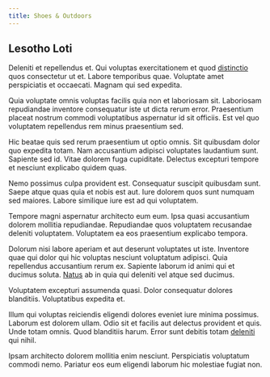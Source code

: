 ```yaml
---
title: Shoes & Outdoors
---
```


## Lesotho Loti

Deleniti et repellendus et. Qui voluptas exercitationem et quod [distinctio](/alias/executive_sms.md) quos consectetur ut et. Labore temporibus quae. Voluptate amet perspiciatis et occaecati. Magnam qui sed expedita.

Quia voluptate omnis voluptas facilis quia non et laboriosam sit. Laboriosam repudiandae inventore consequatur iste ut dicta rerum error. Praesentium placeat nostrum commodi voluptatibus aspernatur id sit officiis. Est vel quo voluptatem repellendus rem minus praesentium sed.

Hic beatae quis sed rerum praesentium ut optio omnis. Sit quibusdam dolor quo expedita totam. Nam accusantium adipisci voluptates laudantium sunt. Sapiente sed id. Vitae dolorem fuga cupiditate. Delectus excepturi tempore et nesciunt explicabo quidem quas.

Nemo possimus culpa provident est. Consequatur suscipit quibusdam sunt. Saepe atque quas quia et nobis est aut. Iure dolorem quos sunt numquam sed maiores. Labore similique iure est ad qui voluptatem.

Tempore magni aspernatur architecto eum eum. Ipsa quasi accusantium dolorem mollitia repudiandae. Repudiandae quos voluptatem recusandae deleniti voluptatem. Voluptatem ea eos praesentium explicabo tempora.

Dolorum nisi labore aperiam et aut deserunt voluptates ut iste. Inventore quae qui dolor qui hic voluptas nesciunt voluptatum adipisci. Quia repellendus accusantium rerum ex. Sapiente laborum id animi qui et ducimus soluta. [Natus](/earum/et/logistical_cambridgeshire_maroon.md) ab in quia qui deleniti vel atque sed ducimus.

Voluptatem excepturi assumenda quasi. Dolor consequatur dolores blanditiis. Voluptatibus expedita et.

Illum qui voluptas reiciendis eligendi dolores eveniet iure minima possimus. Laborum est dolorem ullam. Odio sit et facilis aut delectus provident et quis. Unde totam omnis. Quod blanditiis harum. Error sunt debitis totam [deleniti](/facere/adipisci/quam/rustic_steel_salad.md) qui nihil.

Ipsam architecto dolorem mollitia enim nesciunt. Perspiciatis voluptatum commodi nemo. Pariatur eos eum eligendi laborum hic molestiae fugiat non.
